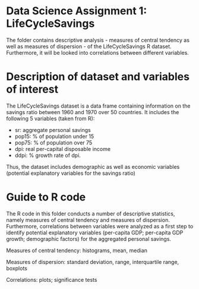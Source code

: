 # Data Science Assignment 1: LifeCycleSavings

The folder contains descriptive analysis - measures of central tendency as well as measures of dispersion - of the LifeCycleSavings R dataset. Furthermore, it will be looked into correlations between different variables.

# Description of dataset and variables of interest

The LifeCycleSavings dataset is a data frame containing information on the savings ratio between 1960 and 1970 over 50 countries. It includes the following 5 variables (taken from R):
- sr:     aggregate personal savings
- pop15:  % of population under 15
- pop75:  %  of population over 75
- dpi:    real per-capital disposable income
- ddpi:   % growth rate of dpi.

Thus, the dataset includes demographic as well as economic variables (potential explanatory variables for the savings ratio)

# Guide to R code

The R code in this folder conducts a number of descriptive statistics, namely measures of central tendency and measures of dispersion. Furthermore, correlations between variables were analyzed as a first step to identify potential explanatory variables (per-capita GDP; per-capita GDP growth; demographic factors) for the aggregated personal savings.

Measures of central tendency: histograms, mean, median

Measures of dispersion: standard deviation, range, interquartile range, boxplots

Correlations: plots; significance tests